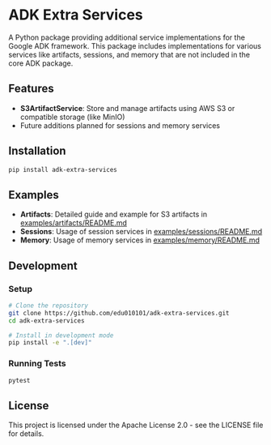 # ADK Extra Services

A Python package providing additional service implementations for the Google ADK framework. This package includes implementations for various services like artifacts, sessions, and memory that are not included in the core ADK package.

## Features

- **S3ArtifactService**: Store and manage artifacts using AWS S3 or compatible storage (like MinIO)
- Future additions planned for sessions and memory services

## Installation

```bash
pip install adk-extra-services
```

## Examples

- **Artifacts**: Detailed guide and example for S3 artifacts in [examples/artifacts/README.md](examples/artifacts/README.md)
- **Sessions**: Usage of session services in [examples/sessions/README.md](examples/sessions/README.md)
- **Memory**: Usage of memory services in [examples/memory/README.md](examples/memory/README.md)

## Development

### Setup

```bash
# Clone the repository
git clone https://github.com/edu010101/adk-extra-services.git
cd adk-extra-services

# Install in development mode
pip install -e ".[dev]"
```

### Running Tests

```bash
pytest
```

## License

This project is licensed under the Apache License 2.0 - see the LICENSE file for details.
